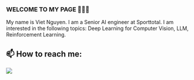 ### WELCOME TO MY PAGE 👋👋👋
My name is Viet Nguyen. I am a Senior AI engineer at Sporttotal. I am interested in the following topics: Deep Learning for Computer Vision, LLM, Reinforcement Learning.<br>
## 📫 How to reach me: 
<a href="https://github.com/khangkaka066/Chatbot-Makeup">
  <img align="center" src="[https://github-readme-stats.anuraghazra1.vercel.app/api/pin/?username=vietnh1009&repo=QuickDraw&theme=radical](https://github.com/khangkaka066/Chatbot-Makeup)" />
</a>  
